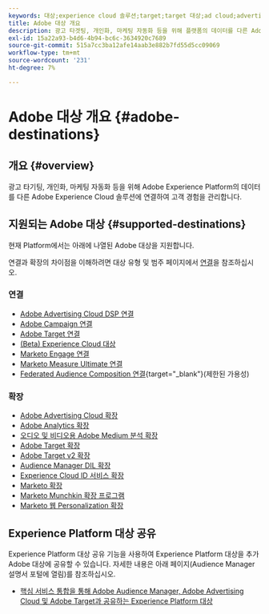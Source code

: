 ```yaml
---
keywords: 대상;experience cloud 솔루션;target;target 대상;ad cloud;advertising cloud;audience manager;adobe target 대상;target;audience manager 대상;
title: Adobe 대상 개요
description: 광고 타겟팅, 개인화, 마케팅 자동화 등을 위해 플랫폼의 데이터를 다른 Adobe Experience Cloud 솔루션에 연결하여 고객 경험을 관리합니다.
exl-id: 15a22a93-b4d6-4b94-bc6c-3634920c7689
source-git-commit: 515a7cc3ba12afe14aab3e882b7fd55d5cc09069
workflow-type: tm+mt
source-wordcount: '231'
ht-degree: 7%

---
```


# Adobe 대상 개요 {#adobe-destinations}

## 개요 {#overview}

광고 타기팅, 개인화, 마케팅 자동화 등을 위해 Adobe Experience Platform의 데이터를 다른 Adobe Experience Cloud 솔루션에 연결하여 고객 경험을 관리합니다.

## 지원되는 Adobe 대상 {#supported-destinations}

현재 Platform에서는 아래에 나열된 Adobe 대상을 지원합니다.

연결과 확장의 차이점을 이해하려면 대상 유형 및 범주 페이지에서 [연결](../../destination-types.md#connections)을 참조하십시오.

### 연결

* [Adobe Advertising Cloud DSP 연결](/help/destinations/catalog/advertising/adobe-advertising-cloud-connection.md)
* [Adobe Campaign 연결](../email-marketing/adobe-campaign.md)
* [Adobe Target 연결](/help/destinations/catalog/personalization/adobe-target-connection.md)
* [(Beta) Experience Cloud 대상](/help/destinations/catalog/adobe/experience-cloud-audiences.md)
* [Marketo Engage 연결](/help/destinations/catalog/adobe/marketo-engage.md)
* [Marketo Measure Ultimate 연결](/help/destinations/catalog/adobe/marketo-measure-ultimate.md)
* [Federated Audience Composition 연결](https://www.adobe.com/go/destinations-federated-audience-composition){target="_blank"}(제한된 가용성)

### 확장

* [Adobe Advertising Cloud 확장](../advertising/adobe-advertising-cloud.md)
* [Adobe Analytics 확장](../analytics/adobe-analytics.md)
* [오디오 및 비디오용 Adobe Medium 분석 확장](../analytics/adobe-video-analytics.md)
* [Adobe Target 확장](../personalization/adobe-target.md)
* [Adobe Target v2 확장](../personalization/adobe-target-v2.md)
* [Audience Manager DIL 확장](../data-management/aam-dil-extension.md)
* [Experience Cloud ID 서비스 확장](../personalization/adobe-ecid.md)
* [Marketo 확장](../email/marketo.md)
* [Marketo Munchkin 확장 프로그램](../email/marketo-munchkin.md)
* [Marketo 웹 Personalization 확장](../personalization/marketo-web-personalization.md)

## Experience Platform 대상 공유

Experience Platform 대상 공유 기능을 사용하여 Experience Platform 대상을 추가 Adobe 대상에 공유할 수 있습니다. 자세한 내용은 아래 페이지(Audience Manager 설명서 포털에 열림)를 참조하십시오.

* [핵심 서비스 통합을 통해 Adobe Audience Manager, Adobe Advertising Cloud 및 Adobe Target과 공유하는 Experience Platform 대상](https://experienceleague.adobe.com/docs/audience-manager/user-guide/implementation-integration-guides/integration-experience-platform/aam-aep-audience-sharing.html)
